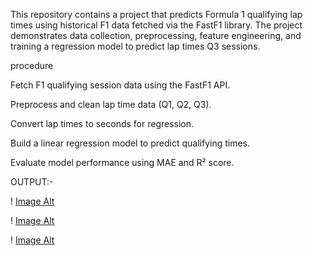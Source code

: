 This repository contains a project that predicts Formula 1 qualifying lap times using historical F1 data fetched via the FastF1 library. 
The project demonstrates data collection, preprocessing, feature engineering, and training a regression model to predict lap times Q3 sessions.

procedure

Fetch F1 qualifying session data using the FastF1 API.

Preprocess and clean lap time data (Q1, Q2, Q3).

Convert lap times to seconds for regression.

Build a linear regression model to predict qualifying times.

Evaluate model performance using MAE and R² score.

OUTPUT:-

! [Image Alt](https://github.com/kahaan100/f1_prediction/blob/cf88cb3a3af657a9acff3bc99f244440b3228a4d/Screenshot%20(1).png)

! [Image Alt](https://github.com/kahaan100/f1_prediction/blob/cf88cb3a3af657a9acff3bc99f244440b3228a4d/Screenshot%202.png)

! [Image Alt](https://github.com/kahaan100/f1_prediction/blob/cf88cb3a3af657a9acff3bc99f244440b3228a4d/Screenshot%20%203.png)


